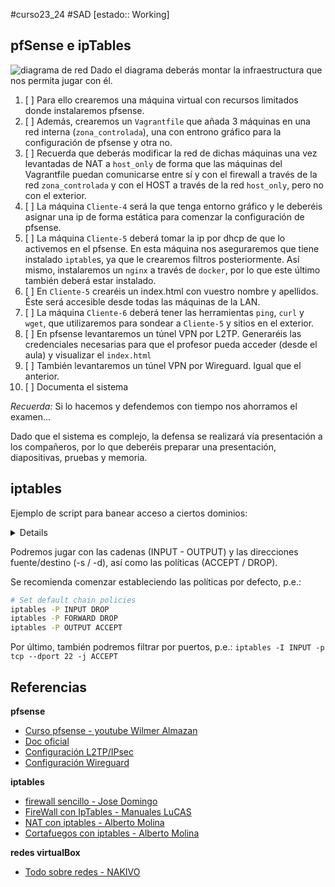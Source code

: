 #curso23_24 #SAD [estado:: Working] 


## pfSense e ipTables

![diagrama de red](https://luiscastelar.duckdns.org/2023/assets/SAD/UT3-pfsense-practica.png)
Dado el diagrama deberás montar la infraestructura que nos permita jugar con él.

1. [ ] Para ello crearemos una máquina virtual con recursos limitados donde instalaremos pfsense.
2. [ ] Además, crearemos un `Vagrantfile` que añada 3 máquinas en una red interna (`zona_controlada`), una con entrono gráfico para la configuración de pfsense y otra no.
3. [ ] Recuerda que deberás modificar la red de dichas máquinas una vez levantadas de NAT a `host_only` de forma que las máquinas del Vagrantfile puedan comunicarse entre sí y con el firewall a través de la red `zona_controlada` y con el HOST a través de la red `host_only`, pero no con el exterior.
4. [ ] La máquina `Cliente-4` será la que tenga entorno gráfico y le deberéis asignar una ip de forma estática para comenzar la configuración de pfsense.
5. [ ] La máquina `Cliente-5` deberá tomar la ip por dhcp de que lo activemos en el pfsense. En esta máquina nos aseguraremos que tiene instalado `iptable`s, ya que le crearemos filtros posteriormente. Así mismo, instalaremos un `nginx` a través de `docker`, por lo que este último también deberá estar instalado.
6. [ ] En `Cliente-5` crearéis un index.html con vuestro nombre y apellidos. Éste será accesible desde todas las máquinas de la LAN.
7. [ ] La máquina `Cliente-6` deberá tener las herramientas `ping`, `curl` y `wget`, que utilizaremos para sondear a `Cliente-5` y sitios en el exterior.
8. [ ] En pfsense levantaremos un túnel VPN por L2TP. Generaréis las credenciales necesarias para que el profesor pueda acceder (desde el aula) y visualizar el `index.html`
9. [ ] También levantaremos un túnel VPN por Wireguard. Igual que el anterior.
10. [ ] Documenta el sistema

*Recuerda:* Si lo hacemos y defendemos con tiempo nos ahorramos el examen... 

Dado que el sistema es complejo, la defensa se realizará vía presentación a los compañeros, por lo que deberéis preparar una presentación, diapositivas, pruebas y memoria.

## iptables

Ejemplo de script para banear acceso a ciertos dominios: 
<details>

```bash
#!/bin/bash
#
# 	MOSTRAR REGLAS:
# sudo iptables -L -v -n --line-numbers
# sudo iptables --line-numbers -n -L OUTPUT
#
#	BLOQUEAR:
# sudo iptables -A OUTPUT -d 34.147.120.111 -j DROP
# sudo iptables -A OUTPUT -d marca.com -j DROP
#
# 	BORRAR REGLA:
# sudo iptables -D OUTPUT 1
#
# Dialog: https://linuxcommand.org/lc3_adv_dialog.php
#---------------------------------------------------------------------------------------

declare -a banearSalida=(marca.com as.com)

while true; do
	echo "MENÚ"
	echo "  Pulsa 1 para banear webs"
	echo "  Pulsa 2 para borrar filtros"
	echo "  Pulsa 3 para mostrar filtros"
	echo "  Pulsa cualquier otra tecla para salir"
	read selection

  case $selection in
    1 )
	for i in "${!banearSalida[@]}"; do
		IP="${banearSalida[$i]}"
		echo "Se banea a [$i] que tiene la IP: $IP"
		sudo iptables -A OUTPUT -d $IP -j DROP
	done
	;;
    2 )
	n=$(sudo iptables --line-numbers -n -L OUTPUT | wc -l )
	for(( i=2; i<$n; i++)) do
		#sudo iptables --line-numbers -n -L OUTPUT
		sudo iptables -D OUTPUT 1
	done
	;;
    3 )
	sudo iptables -L OUTPUT -v -n --line-numbers
	;;
    * )
	echo "Adios"
	exit 0
	;;
  esac
done
```

</details>

Podremos jugar con las cadenas (INPUT - OUTPUT) y las direcciones fuente/destino (-s / -d), así como las políticas (ACCEPT / DROP).

Se recomienda comenzar estableciendo las políticas por defecto, p.e.:
```bash
# Set default chain policies
iptables -P INPUT DROP
iptables -P FORWARD DROP
iptables -P OUTPUT ACCEPT
```

Por último, también podremos filtrar por puertos, p.e.: `iptables -I INPUT -p tcp --dport 22 -j ACCEPT`

## Referencias
**pfsense**
+ [Curso pfsense - youtube Wilmer Almazan](https://www.youtube.com/playlist?list=PLuMd8fg3qBxflEQOl0N2QKlYaUgD26Jvs)
+ [Doc oficial](https://docs.netgate.com/pfsense/en/latest/nat/index.html)
+ [Configuración L2TP/IPsec](https://www.redeszone.net/tutoriales/vpn/pfsense-configurar-servidor-vpn-l2tp-ipsec/)
+ [Configuración Wireguard](https://www.redeszone.net/tutoriales/vpn/configuracion-servidor-vpn-wireguard-pfsense/)

**iptables**
+ [firewall sencillo - Jose Domingo](https://fp.josedomingo.org/seguridadgs/u03/iptables.html)
+ [FireWall con IpTables - Manuales LuCAS](http://es.tldp.org/Manuales-LuCAS/doc-iptables-firewall/doc-iptables-firewall.pdf)
+ [NAT con iptables - Alberto Molina](https://albertomolina.wordpress.com/2009/01/09/nat-con-iptables/)
+ [Cortafuegos con iptables - Alberto Molina](https://albertomolina.wordpress.com/2011/12/08/cortafuegos-con-iptables/)

**redes virtualBox**
+ [Todo sobre redes - NAKIVO](https://www.nakivo.com/blog/virtualbox-network-setting-guide/)
